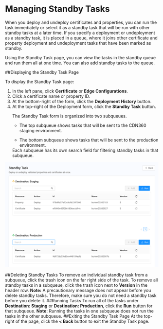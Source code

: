 # Managing Standby Tasks

When you deploy and undeploy certificates and properties, you can run the task immediately or select it as a standby task that will be run with other standby tasks at a later time. If you specify a deployment or undeployment as a standby task, it is placed in a queue, where it joins other certificate and property deployment and undeployment tasks that have been marked as standby.

Using the Standby Task page, you can view the tasks in the standby queue and run them all at one time. You can also add standby tasks to the queue.

##Displaying the Standby Task Page

To display the Standby Task page:
1. In the left pane, click **Certificate** or **Edge Configurations**.
2. Click a certificate name or property ID.
3. At the bottom-right of the form, click the **Deployment History** button.
4. At the top-right of the Deployment form, click the **Standby Task** button.<p>The Standby Task form is organized into two subqueues.<ul><li>The top subqueue shows tasks that will be sent to the CDN360 staging environment.</ul></li><ul><li>The bottom subqueue shows tasks that will be sent to the production environment.</ul></li>Each subqueue has its own search field for filtering standby tasks in that subqueue.

<p align=center><img src="/docs/resources/images/standby_tasks.png" alt="create new cert button menu" width="900"></p>

##Deleting Standby Tasks
To remove an individual standby task from a subqueue, click the trash icon on the far right side of the task. To remove all standby tasks in a subqueue, click the trash icon next to **Version** in the header row.
**Note:** A precautionary message does not appear before you delete standby tasks. Therefore, make sure you do not need a standby task before you delete it.
##Running Tasks
To run all of the tasks under **Destination: Staging** or **Destination: Production**, click the **Run** button for that subqueue. 
**Note:** Running the tasks in one subqueue does not run the tasks in the other subqueue.
##Exiting the Standby Task Page
At the top-right of the page, click the **< Back** button to exit the Standby Task page.